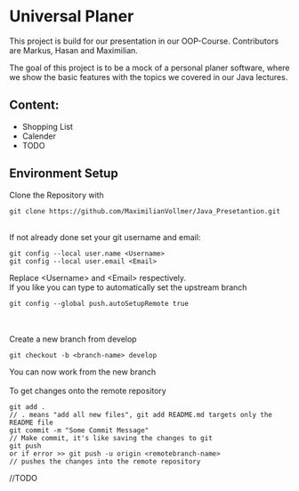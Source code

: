 # Universal Planer 
This project is build for our presentation in our OOP-Course. Contributors are Markus, Hasan and Maximilian.

The goal of this project is to be a mock of a personal planer software, where we show the basic features with the topics we covered in our Java lectures.
## Content: 
<ul>
    <li>Shopping List</li>
    <li>Calender</li>
    <li>TODO</li>
</ul>

## Environment Setup 

Clone the Repository with
```
git clone https://github.com/MaximilianVollmer/Java_Presetantion.git
```
\
If not already done set your git username and email:
```
git config --local user.name <Username>
git config --local user.email <Email>
```
Replace \<Username> and \<Email> respectively.\
If you like you can type to automatically set the upstream branch
```
git config --global push.autoSetupRemote true
```
\
\
Create a new branch from develop
```
git checkout -b <branch-name> develop
```
You can now work from the new branch
\
\
To get changes onto the remote repository
```
git add .
// . means "add all new files", git add README.md targets only the README file
git commit -m "Some Commit Message"
// Make commit, it's like saving the changes to git
git push 
or if error >> git push -u origin <remotebranch-name>
// pushes the changes into the remote repository
```
//TODO
